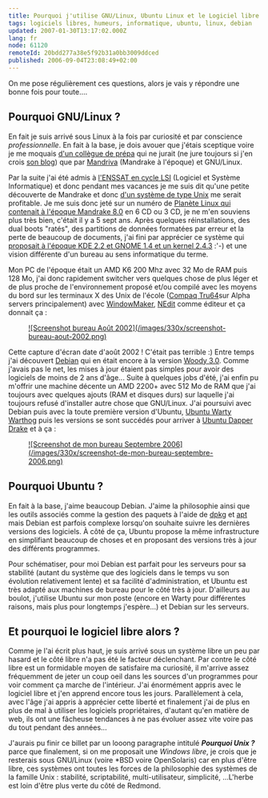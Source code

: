 ```yaml
---
title: Pourquoi j'utilise GNU/Linux, Ubuntu Linux et le Logiciel libre ?
tags: logiciels libres, humeurs, informatique, ubuntu, linux, debian
updated: 2007-01-30T13:17:02.000Z
lang: fr
node: 61120
remoteId: 20bdd277a38e5f92b31a0bb3009ddced
published: 2006-09-04T23:08:49+02:00
---
```

 
On me pose régulièrement ces questions, alors je vais y répondre une bonne fois pour toute....

  
## Pourquoi GNU/Linux ?

 
En fait je suis arrivé sous Linux à la fois par curiosité et par conscience *professionnelle*. En fait à la base, je dois avouer que j'étais sceptique voire je me moquais [d'un collègue de prépa](http://ofaurax.free.fr) qui ne jurait (ne jure toujours si j'en crois [son blog](http://ofaurax.free.fr/blog/?billet=2006-09-01-00h19-0200.xml)) que par [Mandriva](http://www.mandriva.com/fr/community) (Mandrake à l'époque) et GNU/Linux.

 
Par la suite j'ai été admis à [l'ENSSAT en cycle LSI](http://www.enssat.fr/public/formation/filieres/prog_lsi.php) (Logiciel et Système Informatique) et donc pendant mes vacances je me suis dit qu'une petite découverte de Mandrake et donc [d'un système de type Unix](http://www.levenez.com/unix/) me serait profitable. Je me suis donc jeté sur un numéro de [Planète Linux qui contenait à l'époque Mandrake 8.0](http://linuxfr.org/2001/05/12/3498.html) en 6 CD ou 3 CD, je ne m'en souviens plus très bien, c'était il y a 5 sept ans. Après quelques réinstallations, des dual boots &quot;ratés&quot;, des partitions de données formatées par erreur et la perte de beaucoup de documents, j'ai fini par apprécier ce système qui [proposait à l'époque KDE 2.2 et GNOME 1.4 et un kernel 2.4.3](http://linuxfr.org/2001/04/19/3225.html) :'-) et une vision différente d'un bureau au sens informatique du terme.

 
Mon PC de l'époque était un AMD K6 200 Mhz avec 32 Mo de RAM puis 128 Mo, j'ai donc rapidement switcher vers quelques chose de plus léger et de plus proche de l'environnement proposé et/ou compilé avec les moyens du bord sur les terminaux X des Unix de l'école ([Compaq Tru64](http://h30097.www3.hp.com/)sur Alpha servers principalement) avec [WindowMaker](http://pwet.fr/man/linux/commandes/x2/wmaker), [NEdit](http://pwet.fr/man/linux/commandes/nedit) comme éditeur et ça donnait ça :

 


<figure class="object-center"><a href="/images/screenshot-bureau-aout-2002.png">![Screenshot bureau Août 2002](/images/330x/screenshot-bureau-aout-2002.png)
</a></figure>




 
Cette capture d'écran date d'août 2002 ! C'était pas terrible :) Entre temps j'ai découvert [Debian](http://www.debian.org) qui en était encore à la version [Woody 3.0](http://www.debian.org/releases/woody/). Comme j'avais pas le net, les mises à jour étaient pas simples pour avoir des logiciels de moins de 2 ans d'âge... Suite à quelques jobs d'été, j'ai enfin pu m'offrir une machine décente un AMD 2200+ avec 512 Mo de RAM que j'ai toujours avec quelques ajouts (RAM et disques durs) sur laquelle j'ai toujours refusé d'installer autre chose que GNU/Linux. J'ai poursuivi avec Debian puis avec la toute première version d'Ubuntu, [Ubuntu Warty Warthog](https://lists.ubuntu.com/archives/ubuntu-announce/2004-October/000003.html) puis les versions se sont succédés pour arriver à [Ubuntu Dapper Drake](https://lists.ubuntu.com/archives/ubuntu-announce/2006-June/000083.html) et à ça :

 


<figure class="object-center"><a href="/images/screenshot-de-mon-bureau-septembre-2006.png">![Screenshot de mon bureau Septembre 2006](/images/330x/screenshot-de-mon-bureau-septembre-2006.png)
</a></figure>




   
## Pourquoi Ubuntu ?

 
En fait à la base, j'aime beaucoup Debian. J'aime la philosophie ainsi que les outils associés comme la gestion des paquets à l'aide de [dpkg](http://pwet.fr/man/linux/commandes/dpkg) et [apt](http://pwet.fr/man/linux/administration_systeme/apt) mais Debian est parfois complexe lorsqu'on souhaite suivre les dernières versions des logiciels. À côté de ça, Ubuntu propose la même infrastructure en simplifiant beaucoup de choses et en proposant des versions très à jour des différents programmes.

 
Pour schématiser, pour moi Debian est parfait pour les serveurs pour sa stabilité (autant du système que des logiciels dans le temps vu son évolution relativement lente) et sa facilité d'administration, et Ubuntu est très adapté aux machines de bureau pour le côté très à jour. D'ailleurs au boulot, j'utilise Ubuntu sur mon poste (encore en Warty pour différentes raisons, mais plus pour longtemps j'espère...) et Debian sur les serveurs.

   
## Et pourquoi le logiciel libre alors ?

 
Comme je l'ai écrit plus haut, je suis arrivé sous un système libre un peu par hasard et le côté libre n'a pas été le facteur déclenchant. Par contre le côté libre est un formidable moyen de satisfaire ma curiosité, il m'arrive assez fréquemment de jeter un coup oeil dans les sources d'un programmes pour voir comment ça marche de l'intérieur. J'ai énormément appris avec le logiciel libre et j'en apprend encore tous les jours. Parallèlement à cela, avec l'âge j'ai appris à apprécier cette liberté et finalement j'ai de plus en plus de mal à utiliser les logiciels propriétaires, d'autant qu'en matière de web, ils ont une fâcheuse tendances à ne pas évoluer assez vite voire pas du tout pendant des années...

 
J'aurais pu finir ce billet par un looong paragraphe intitulé ***Pourquoi Unix ?*** parce que finalement, si on me proposait une *Windows libre*, je crois que je resterais sous GNU/Linux (voire *BSD voire OpenSolaris) car en plus d'être libre, ces systèmes ont toutes les forces de la philosophie des systèmes de la famille Unix : stabilité, scriptabilité, multi-utilisateur, simplicité, ...L'herbe est loin d'être plus verte du côté de Redmond.

 